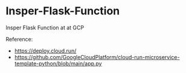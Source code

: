 # Insper-Flask-Function
Insper Flask Function at at GCP

Reference:

- https://deploy.cloud.run/
- https://github.com/GoogleCloudPlatform/cloud-run-microservice-template-python/blob/main/app.py
